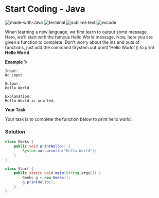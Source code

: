 # Start Coding - Java
![made-with-Java](https://img.shields.io/badge/Made%20with-Java-007396.svg)
![terminal](https://img.shields.io/badge/Windows%20Terminal-4D4D4D?logo=windows%20terminal&logoColor=white)
![sublime text](https://img.shields.io/badge/sublime_text-%23575757.svg?logo=sublime-text&logoColor=important)
![vscode](https://img.shields.io/badge/Visual_Studio_Code-0078D4?logo=visual%20studio%20code&logoColor=white)

When learning a new language, we first learn to output some message. Here, we'll start with the famous Hello World message. Now, here you are given a function to complete. Don't worry about the ins and outs of functions, just add the command (System.out.print("Hello World")) to print **Hello World**.

__Example 1:__
```
Input:
No input

Output:
Hello World

Explanation:
Hello World is printed.
```
__Your Task__

Your task is to complete the function below to print hello world.

### Solution
```java
class Geeks {
    public void printHello() {
        System.out.println("Hello World");
    }
}

class Start {
    public static void main(String args[]) {
        Geeks g = new Geeks();
        g.printHello();
    }
}
```